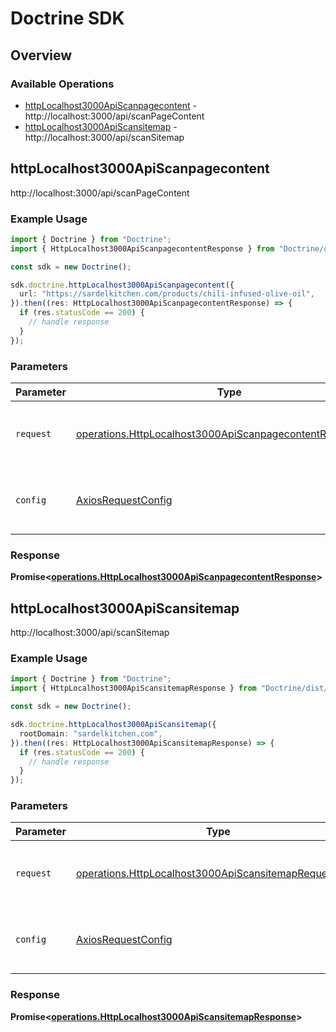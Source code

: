 # Doctrine SDK


## Overview

### Available Operations

* [httpLocalhost3000ApiScanpagecontent](#httplocalhost3000apiscanpagecontent) - http://localhost:3000/api/scanPageContent
* [httpLocalhost3000ApiScansitemap](#httplocalhost3000apiscansitemap) - http://localhost:3000/api/scanSitemap

## httpLocalhost3000ApiScanpagecontent

http://localhost:3000/api/scanPageContent

### Example Usage

```typescript
import { Doctrine } from "Doctrine";
import { HttpLocalhost3000ApiScanpagecontentResponse } from "Doctrine/dist/sdk/models/operations";

const sdk = new Doctrine();

sdk.doctrine.httpLocalhost3000ApiScanpagecontent({
  url: "https://sardelkitchen.com/products/chili-infused-olive-oil",
}).then((res: HttpLocalhost3000ApiScanpagecontentResponse) => {
  if (res.statusCode == 200) {
    // handle response
  }
});
```

### Parameters

| Parameter                                                                                                                              | Type                                                                                                                                   | Required                                                                                                                               | Description                                                                                                                            |
| -------------------------------------------------------------------------------------------------------------------------------------- | -------------------------------------------------------------------------------------------------------------------------------------- | -------------------------------------------------------------------------------------------------------------------------------------- | -------------------------------------------------------------------------------------------------------------------------------------- |
| `request`                                                                                                                              | [operations.HttpLocalhost3000ApiScanpagecontentRequestBody](../../models/operations/httplocalhost3000apiscanpagecontentrequestbody.md) | :heavy_check_mark:                                                                                                                     | The request object to use for the request.                                                                                             |
| `config`                                                                                                                               | [AxiosRequestConfig](https://axios-http.com/docs/req_config)                                                                           | :heavy_minus_sign:                                                                                                                     | Available config options for making requests.                                                                                          |


### Response

**Promise<[operations.HttpLocalhost3000ApiScanpagecontentResponse](../../models/operations/httplocalhost3000apiscanpagecontentresponse.md)>**


## httpLocalhost3000ApiScansitemap

http://localhost:3000/api/scanSitemap

### Example Usage

```typescript
import { Doctrine } from "Doctrine";
import { HttpLocalhost3000ApiScansitemapResponse } from "Doctrine/dist/sdk/models/operations";

const sdk = new Doctrine();

sdk.doctrine.httpLocalhost3000ApiScansitemap({
  rootDomain: "sardelkitchen.com",
}).then((res: HttpLocalhost3000ApiScansitemapResponse) => {
  if (res.statusCode == 200) {
    // handle response
  }
});
```

### Parameters

| Parameter                                                                                                                      | Type                                                                                                                           | Required                                                                                                                       | Description                                                                                                                    |
| ------------------------------------------------------------------------------------------------------------------------------ | ------------------------------------------------------------------------------------------------------------------------------ | ------------------------------------------------------------------------------------------------------------------------------ | ------------------------------------------------------------------------------------------------------------------------------ |
| `request`                                                                                                                      | [operations.HttpLocalhost3000ApiScansitemapRequestBody](../../models/operations/httplocalhost3000apiscansitemaprequestbody.md) | :heavy_check_mark:                                                                                                             | The request object to use for the request.                                                                                     |
| `config`                                                                                                                       | [AxiosRequestConfig](https://axios-http.com/docs/req_config)                                                                   | :heavy_minus_sign:                                                                                                             | Available config options for making requests.                                                                                  |


### Response

**Promise<[operations.HttpLocalhost3000ApiScansitemapResponse](../../models/operations/httplocalhost3000apiscansitemapresponse.md)>**

